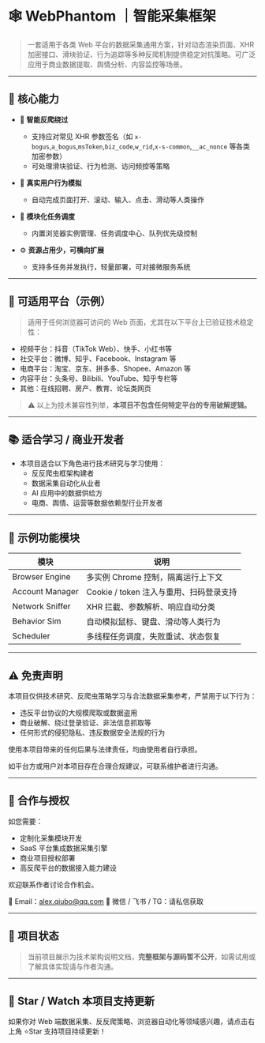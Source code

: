 # 🕸️ WebPhantom ｜智能采集框架

> 一套适用于各类 Web 平台的数据采集通用方案，针对动态渲染页面、XHR 加密接口、滑块验证、行为追踪等多种反爬机制提供稳定对抗策略。可广泛应用于商业数据提取、舆情分析、内容监控等场景。

---

## 🧠 核心能力

- 🔐 **智能反爬绕过**
  - 支持应对常见 XHR 参数签名（如 `x-bogus`,`a_bogus`,`msToken`,`biz_code`,`w_rid`,`x-s-common`,`__ac_nonce` 等各类加密参数）
  - 可处理滑块验证、行为检测、访问频控等策略

- 🧭 **真实用户行为模拟**
  - 自动完成页面打开、滚动、输入、点击、滑动等人类操作

- 🧱 **模块化任务调度**
  - 内置浏览器实例管理、任务调度中心、队列优先级控制

- ⚙️ **资源占用少，可横向扩展**
  - 支持多任务并发执行，轻量部署，可对接微服务系统

---

## 🎯 可适用平台（示例）

> 适用于任何浏览器可访问的 Web 页面，尤其在以下平台上已验证技术稳定性：

- 视频平台：抖音（TikTok Web）、快手、小红书等
- 社交平台：微博、知乎、Facebook、Instagram 等
- 电商平台：淘宝、京东、拼多多、Shopee、Amazon 等
- 内容平台：头条号、Bilibili、YouTube、知乎专栏等
- 其他：在线招聘、房产、教育、论坛类网页

> ⚠️ 以上为技术兼容性列举，**本项目不包含任何特定平台的专用破解逻辑。**

---

## 📚 适合学习 / 商业开发者

- 本项目适合以下角色进行技术研究与学习使用：
  - 反反爬虫框架构建者
  - 数据采集自动化从业者
  - AI 应用中的数据供给方
  - 电商、舆情、运营等数据依赖型行业开发者

---

## 🧩 示例功能模块

| 模块 | 说明 |
|------|------|
| Browser Engine | 多实例 Chrome 控制，隔离运行上下文 |
| Account Manager | Cookie / token 注入与重用、扫码登录支持 |
| Network Sniffer | XHR 拦截、参数解析、响应自动分类 |
| Behavior Sim | 自动模拟鼠标、键盘、滑动等人类行为 |
| Scheduler | 多线程任务调度，失败重试、状态恢复 |

---

## ⚠️ 免责声明

本项目仅供技术研究、反爬虫策略学习与合法数据采集参考，严禁用于以下行为：

- 违反平台协议的大规模爬取或数据盗用
- 商业破解、绕过登录验证、非法信息抓取等
- 任何形式的侵犯隐私、违反数据安全法规的行为

使用本项目带来的任何后果与法律责任，均由使用者自行承担。

如平台方或用户对本项目存在合理合规建议，可联系维护者进行沟通。

---

## 🤝 合作与授权

如您需要：

- 定制化采集模块开发
- SaaS 平台集成数据采集引擎
- 商业项目授权部署
- 高反爬平台的数据接入能力建设

欢迎联系作者讨论合作机会。

📧 Email：alex.qiubo@qq.com
💬 微信 / 飞书 / TG：请私信获取

---

## 📌 项目状态

> 当前项目展示为技术架构说明文档，**完整框架与源码暂不公开**，如需试用或了解具体实现请与作者沟通。

---

## 🌟 Star / Watch 本项目支持更新

如果你对 Web 端数据采集、反反爬策略、浏览器自动化等领域感兴趣，请点击右上角 ⭐Star 支持项目持续更新！
